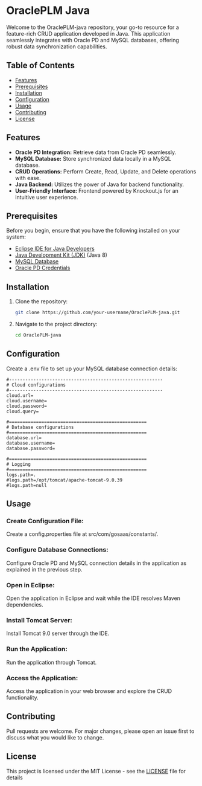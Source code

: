 # OraclePLM Java

Welcome to the OraclePLM-java repository, your go-to resource for a feature-rich CRUD application developed in Java. This application seamlessly integrates with Oracle PD and MySQL databases, offering robust data synchronization capabilities.

## Table of Contents

- [Features](#features)
- [Prerequisites](#prerequisites)
- [Installation](#installation)
- [Configuration](#configuration)
- [Usage](#usage)
- [Contributing](#contributing)
- [License](#license)

## Features

- **Oracle PD Integration:** Retrieve data from Oracle PD seamlessly.
- **MySQL Database:** Store synchronized data locally in a MySQL database.
- **CRUD Operations:** Perform Create, Read, Update, and Delete operations with ease.
- **Java Backend:** Utilizes the power of Java for backend functionality.
- **User-Friendly Interface:** Frontend powered by Knockout.js for an intuitive user experience.

## Prerequisites

Before you begin, ensure that you have the following installed on your system:

- [Eclipse IDE for Java Developers](https://eclipseide.org/)
- [Java Development Kit (JDK)](https://www.oracle.com/java/technologies/javase-downloads.html) (Java 8)
- [MySQL Database](https://www.mysql.com/)
- [Oracle PD Credentials](https://www.oracle.com/database/)

## Installation

1. Clone the repository:

   ```bash
   git clone https://github.com/your-username/OraclePLM-java.git
   ```

2. Navigate to the project directory:

   ```bash
   cd OraclePLM-java
   ```

## Configuration

Create a .env file to set up your MySQL database connection details:

```properties
#---------------------------------------------------------
# Cloud configurations
#---------------------------------------------------------
cloud.url=
cloud.username=
cloud.password=
cloud.query=

#===================================================
# Database configurations
#===================================================
database.url=
database.username=
database.password=

#===================================================
# Logging
#===================================================
logs.path=.
#logs.path=/opt/tomcat/apache-tomcat-9.0.39
#logs.path=null
```

## Usage

### Create Configuration File:

Create a config.properties file at src/com/gosaas/constants/.

### Configure Database Connections:

Configure Oracle PD and MySQL connection details in the application as explained in the previous step.

### Open in Eclipse:

Open the application in Eclipse and wait while the IDE resolves Maven dependencies.

### Install Tomcat Server:

Install Tomcat 9.0 server through the IDE.

### Run the Application:

Run the application through Tomcat.

### Access the Application:

Access the application in your web browser and explore the CRUD functionality.

## Contributing

Pull requests are welcome. For major changes, please open an issue first to discuss what you would like to change.

## License

This project is licensed under the MIT License - see the [LICENSE](LICENSE) file for details